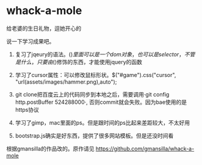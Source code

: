 whack-a-mole
============
给老婆的生日礼物，逗她开心的


说一下学习成果吧。

1.  复习了jqeury的语法。$()里面可以是一个dom对象，也可以是selector，不管是什么，只要由$()修饰的东西，才能使用jquery的函数

2.  学习了cursor属性：可以修改鼠标形状。$("#game").css("cursor", "url(assets/images/hammer.png),auto");

3.  git clone把百度云上的代码同步到本地之后，需要调用·git config http.postBuffer 524288000·, 否则commit就会失败。因为bae使用的是https协议

4.  学习了gimp，mac里面的ps。但是跟时间的ps比起来差距较大，不太好用

5.  bootstrap.js确实是好东西，提供了很多网站模板。但是还没时间看

根据gmansilla的作品改的。原作请见
https://github.com/gmansilla/whack-a-mole
